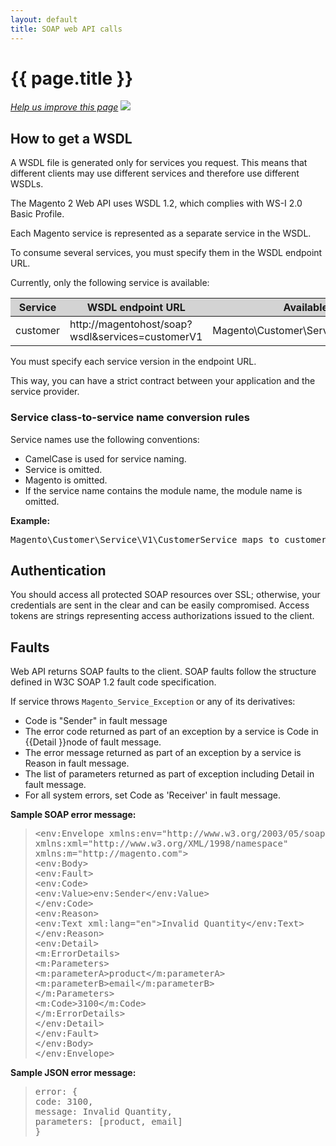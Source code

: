 ```yaml
---
layout: default
title: SOAP web API calls
---
```


<h1 id="m2devgde-data-type-schema">{{ page.title }}</h1>
<p><a href="{{ site.githuburl }}architecture/view/view-lib.md" target="_blank"><em>Help us improve this page</em></a>&nbsp;<img src="{{ site.baseurl }}common/images/newWindow.gif"/></p>
<h2 id="formats">How to get a WSDL</h2>

A WSDL file is generated only for services you request. This means that different clients may use different services and therefore use different WSDLs.

The Magento 2 Web API uses WSDL 1.2, which complies with WS-I 2.0 Basic Profile.

Each Magento service is represented as a separate service in the WSDL.

To consume several services, you must specify them in the WSDL endpoint URL.

Currently, only the following service is available:

<table style="width:100%">
   <colgroup>
      <col width="20%">
      <col width="40%">
      <col width="40%">
   </colgroup>
   <thead>
      <tr style="background-color:lightgray">
         <th>Service</th>
         <th>WSDL endpoint URL</th>
         <th>Available services</th>
      </tr>
   </thead>
   <tbody>
      <tr>
         <td>customer</td>
         <td>http://magentohost/soap?wsdl&services=customerV1</td>
         <td>Magento\Customer\Service\V1\CustomerService</td>
      </tr>
   </tbody>
</table>

You must specify each service version in the endpoint URL.

This way, you can have a strict contract between your application and the service provider.
<h3>Service class-to-service name conversion rules</h3>

Service names use the following conventions:

* CamelCase is used for service naming.
* Service is omitted.
* Magento is omitted.
* If the service name contains the module name, the module name is omitted.

<p><b>Example:</b></p>

<pre>Magento\Customer\Service\V1\CustomerService maps to customerCustomerService</pre>

<h2>Authentication</h2>

You should access all protected SOAP resources over SSL; otherwise, your credentials are sent in the clear and can be easily compromised. Access tokens are strings representing access authorizations issued to the client.

<h2>Faults</h2>

Web API returns SOAP faults to the client. SOAP faults follow the structure defined in W3C SOAP 1.2 fault code specification.

If service throws `Magento_Service_Exception` or any of its derivatives:

* Code is "Sender" in fault message
* The error code returned as part of an exception by a service is Code in {{Detail }}node of fault message.
* The error message returned as part of an exception by a service is Reason in fault message.
* The list of parameters returned as part of exception including Detail in fault message.
* For all system errors, set Code as 'Receiver' in fault message.

<p><b>Sample SOAP error message:</b></p>

<blockquote>
<pre>
&lt;env:Envelope xmlns:env="http://www.w3.org/2003/05/soap-envelope"
xmlns:xml="http://www.w3.org/XML/1998/namespace"
xmlns:m="http://magento.com">
&lt;env:Body>
&lt;env:Fault>
&lt;env:Code>
&lt;env:Value>env:Sender&lt;/env:Value>
&lt;/env:Code>
&lt;env:Reason>
&lt;env:Text xml:lang="en">Invalid Quantity&lt;/env:Text>
&lt;/env:Reason>
&lt;env:Detail>
&lt;m:ErrorDetails>
&lt;m:Parameters>
&lt;m:parameterA>product&lt;/m:parameterA>
&lt;m:parameterB>email&lt;/m:parameterB>
&lt;/m:Parameters>
&lt;m:Code>3100&lt;/m:Code>
&lt;/m:ErrorDetails>
&lt;/env:Detail>
&lt;/env:Fault>
&lt;/env:Body>
&lt;/env:Envelope>
</pre>
</blockquote>


<p><b>Sample JSON error message:</b></p>

<blockquote>
<pre>
error: {
code: 3100,
message: Invalid Quantity,
parameters: [product, email]
}
</pre>
</blockquote>
